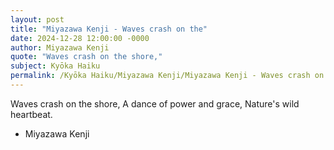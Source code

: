 ```yaml
---
layout: post
title: "Miyazawa Kenji - Waves crash on the"
date: 2024-12-28 12:00:00 -0000
author: Miyazawa Kenji
quote: "Waves crash on the shore,"
subject: Kyōka Haiku
permalink: /Kyōka Haiku/Miyazawa Kenji/Miyazawa Kenji - Waves crash on the
---
```


Waves crash on the shore,
A dance of power and grace,
Nature's wild heartbeat.



- Miyazawa Kenji

